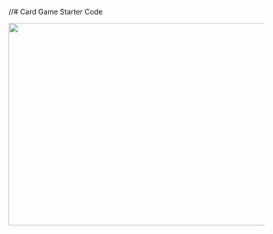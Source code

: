 //# Card Game Starter Code

<div id="header" align="center">

  <img src="https://i.imgur.com/y2SPx4E.jpg" width="800" height="400">

</div>